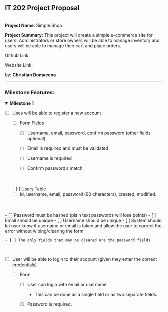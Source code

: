 ## **IT 202 Project Proposal**

\
**Project Name**: Simple Shop

**Project Summary**: This project will create a simple e-commerce site for users. Administrators or store owners will be able to manage inventory and users will be able to manage their cart and place orders.

Github Link:

Website Link:

by: **Christian Domacena**

---

### **Milestone Features**: 
<details open>
<summary><strong>Milestone 1 </strong> </summary>


- [ ] Uses will be able to register a new account
  - [ ] Form Fields
  
    - [ ] Username, email, password, confirm password (other fields optional) 
  
	- [ ] Email is required and must be validated
  
	- [ ]  Username is required

	- [ ] Confirm password’s match. 
  <br>
  <br>
  - [ ] Users Table
  
    - [ ] Id, username, email, password (60 characters), created, modified. 
<br>
<br>
  - [ ] Password must be hashed (plain text passwords will lose points)
  - [ ] Email should be unique
  - [ ] Username should be unique
  - [ ] System should let user know if username or email is taken and allow the user to correct the error without wiping/clearing the form
  
    - [ ] The only fields that may be cleared are the password fields

<br>

- [ ] User will be able to login to their account (given they enter the correct credentials)

  - [ ] Form
  
    - [ ] User can login with email or username
  
		- This can be done as a single field or as two separate fields.

    - [ ] Password is required.
  

</details>